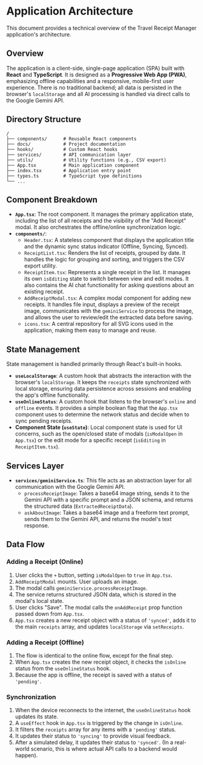 # Application Architecture

This document provides a technical overview of the Travel Receipt Manager application's architecture.

## Overview

The application is a client-side, single-page application (SPA) built with **React** and **TypeScript**. It is designed as a **Progressive Web App (PWA)**, emphasizing offline capabilities and a responsive, mobile-first user experience. There is no traditional backend; all data is persisted in the browser's `localStorage` and all AI processing is handled via direct calls to the Google Gemini API.

## Directory Structure

```
/
├── components/      # Reusable React components
├── docs/            # Project documentation
├── hooks/           # Custom React hooks
├── services/        # API communication layer
├── utils/           # Utility functions (e.g., CSV export)
├── App.tsx          # Main application component
├── index.tsx        # Application entry point
├── types.ts         # TypeScript type definitions
└── ...
```

## Component Breakdown

-   **`App.tsx`**: The root component. It manages the primary application state, including the list of all receipts and the visibility of the "Add Receipt" modal. It also orchestrates the offline/online synchronization logic.
-   **`components/`**:
    -   `Header.tsx`: A stateless component that displays the application title and the dynamic sync status indicator (Offline, Syncing, Synced).
    -   `ReceiptList.tsx`: Renders the list of receipts, grouped by date. It handles the logic for grouping and sorting, and triggers the CSV export utility.
    -   `ReceiptItem.tsx`: Represents a single receipt in the list. It manages its own `isEditing` state to switch between view and edit modes. It also contains the AI chat functionality for asking questions about an existing receipt.
    -   `AddReceiptModal.tsx`: A complex modal component for adding new receipts. It handles file input, displays a preview of the receipt image, communicates with the `geminiService` to process the image, and allows the user to review/edit the extracted data before saving.
    -   `icons.tsx`: A central repository for all SVG icons used in the application, making them easy to manage and reuse.

## State Management

State management is handled primarily through React's built-in hooks.

-   **`useLocalStorage`**: A custom hook that abstracts the interaction with the browser's `localStorage`. It keeps the `receipts` state synchronized with local storage, ensuring data persistence across sessions and enabling the app's offline functionality.
-   **`useOnlineStatus`**: A custom hook that listens to the browser's `online` and `offline` events. It provides a simple boolean flag that the `App.tsx` component uses to determine the network status and decide when to sync pending receipts.
-   **Component State (`useState`)**: Local component state is used for UI concerns, such as the open/closed state of modals (`isModalOpen` in `App.tsx`) or the edit mode for a specific receipt (`isEditing` in `ReceiptItem.tsx`).

## Services Layer

-   **`services/geminiService.ts`**: This file acts as an abstraction layer for all communication with the Google Gemini API.
    -   `processReceiptImage`: Takes a base64 image string, sends it to the Gemini API with a specific prompt and a JSON schema, and returns the structured data (`ExtractedReceiptData`).
    -   `askAboutImage`: Takes a base64 image and a freeform text prompt, sends them to the Gemini API, and returns the model's text response.

## Data Flow

### Adding a Receipt (Online)

1.  User clicks the `+` button, setting `isModalOpen` to `true` in `App.tsx`.
2.  `AddReceiptModal` mounts. User uploads an image.
3.  The modal calls `geminiService.processReceiptImage`.
4.  The service returns structured JSON data, which is stored in the modal's local state.
5.  User clicks "Save". The modal calls the `onAddReceipt` prop function passed down from `App.tsx`.
6.  `App.tsx` creates a new receipt object with a status of `'synced'`, adds it to the main `receipts` array, and updates `localStorage` via `setReceipts`.

### Adding a Receipt (Offline)

1.  The flow is identical to the online flow, except for the final step.
2.  When `App.tsx` creates the new receipt object, it checks the `isOnline` status from the `useOnlineStatus` hook.
3.  Because the app is offline, the receipt is saved with a status of `'pending'`.

### Synchronization

1.  When the device reconnects to the internet, the `useOnlineStatus` hook updates its state.
2.  A `useEffect` hook in `App.tsx` is triggered by the change in `isOnline`.
3.  It filters the `receipts` array for any items with a `'pending'` status.
4.  It updates their status to `'syncing'` to provide visual feedback.
5.  After a simulated delay, it updates their status to `'synced'`. (In a real-world scenario, this is where actual API calls to a backend would happen).